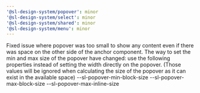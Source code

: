 ```yaml
---
'@sl-design-system/popover': minor
'@sl-design-system/select': minor
'@sl-design-system/shared': minor
'@sl-design-system/menu': minor
---
```


Fixed issue where popover was too small to show any content even if there was space on the other side of the anchor component.
The way to set the min and max size of the popover have changed: use the following properties instead of setting the width directly on the popover. (Those values will be ignored when calculating the size of the popover as it can exist in the available space)
--sl-popover-min-block-size
--sl-popover-max-block-size
--sl-popover-max-inline-size
